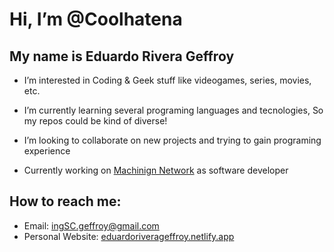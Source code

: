 # Hi, I’m @Coolhatena
## My name is **Eduardo Rivera Geffroy**

- I’m interested in Coding & Geek stuff like videogames, series, movies, etc.

- I’m currently learning several programing languages and tecnologies, So my repos could be kind of diverse!

- I’m looking to collaborate on new projects and trying to gain programing experience

- Currently working on [Machinign Network](http://machiningnetwork.com) as software developer 

## How to reach me: 
- Email: ingSC.geffroy@gmail.com
- Personal Website: [eduardoriverageffroy.netlify.app](https://eduardoriverageffroy.netlify.app)
